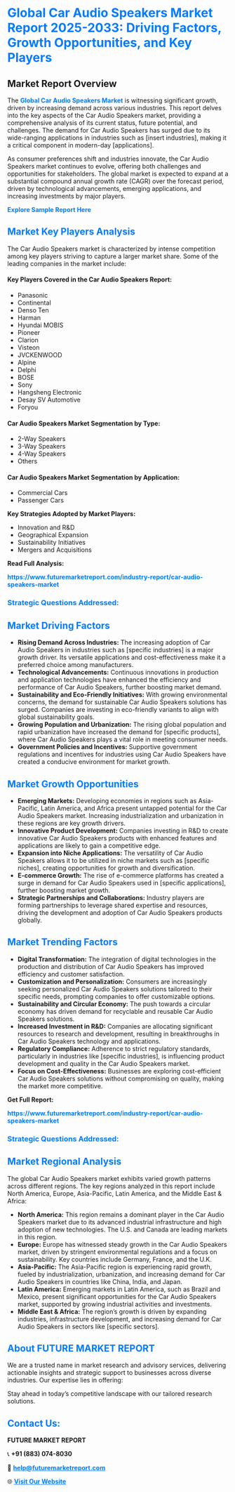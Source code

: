<h1 style="color: #007BFF;">Global Car Audio Speakers Market Report 2025-2033: Driving Factors, Growth Opportunities, and Key Players</h1>

<section id="overview">
<h2>Market Report Overview</h2>
<p>The <a href="https://www.futuremarketreport.com/industry-report/car-audio-speakers-market" style="color: #007BFF; text-decoration: none;"><strong>Global Car Audio Speakers Market</strong></a> is witnessing significant growth, driven by increasing demand across various industries. This report delves into the key aspects of the Car Audio Speakers market, providing a comprehensive analysis of its current status, future potential, and challenges. The demand for Car Audio Speakers has surged due to its wide-ranging applications in industries such as [insert industries], making it a critical component in modern-day [applications].</p>
<p>As consumer preferences shift and industries innovate, the Car Audio Speakers market continues to evolve, offering both challenges and opportunities for stakeholders. The global market is expected to expand at a substantial compound annual growth rate (CAGR) over the forecast period, driven by technological advancements, emerging applications, and increasing investments by major players.</p>
</section>

<section id="overview">
<p><a href="https://www.futuremarketreport.com/request-sample/reportId=60789" style="color: #007BFF; text-decoration: none;"><strong>Explore Sample Report Here</strong></a></p>
</section>

<section id="key-players">
<h2 style="color: #007BFF;">Market Key Players Analysis</h2>
<p>The Car Audio Speakers market is characterized by intense competition among key players striving to capture a larger market share. Some of the leading companies in the market include:</p>
<h4>Key Players Covered in the Car Audio Speakers Report:</h4>
<ul><li>Panasonic</li><li>Continental</li><li>Denso Ten</li><li>Harman</li><li>Hyundai MOBIS</li><li>Pioneer</li><li>Clarion</li><li>Visteon</li><li>JVCKENWOOD</li><li>Alpine</li><li>Delphi</li><li>BOSE</li><li>Sony</li><li>Hangsheng Electronic</li><li>Desay SV Automotive</li><li>Foryou</li></ul>
<h4>Car Audio Speakers Market Segmentation by Type:</h4>
<ul><li>2-Way Speakers</li><li>3-Way Speakers</li><li>4-Way Speakers</li><li>Others</li></ul>

<h4>Car Audio Speakers Market Segmentation by Application:</h4>
<ul><li>Commercial Cars</li><li>Passenger Cars</li></ul>
<p><strong>Key Strategies Adopted by Market Players:</strong></p>
<ul>
<li>Innovation and R&D</li>
<li>Geographical Expansion</li>
<li>Sustainability Initiatives</li>
<li>Mergers and Acquisitions</li>
</ul>
</section>

<section>
<p><strong>Read Full Analysis: </strong></p><a href="https://www.futuremarketreport.com/industry-report/car-audio-speakers-market" style="color: #007BFF; text-decoration: none;"><strong>https://www.futuremarketreport.com/industry-report/car-audio-speakers-market</strong></a>
<h3 style="color: #007BFF;">Strategic Questions Addressed:</h3>
</section>

<section id="driving-factors">
<h2 style="color: #007BFF;">Market Driving Factors</h2>
<ul>
<li><strong>Rising Demand Across Industries:</strong> The increasing adoption of Car Audio Speakers in industries such as [specific industries] is a major growth driver. Its versatile applications and cost-effectiveness make it a preferred choice among manufacturers.</li>
<li><strong>Technological Advancements:</strong> Continuous innovations in production and application technologies have enhanced the efficiency and performance of Car Audio Speakers, further boosting market demand.</li>
<li><strong>Sustainability and Eco-Friendly Initiatives:</strong> With growing environmental concerns, the demand for sustainable Car Audio Speakers solutions has surged. Companies are investing in eco-friendly variants to align with global sustainability goals.</li>
<li><strong>Growing Population and Urbanization:</strong> The rising global population and rapid urbanization have increased the demand for [specific products], where Car Audio Speakers plays a vital role in meeting consumer needs.</li>
<li><strong>Government Policies and Incentives:</strong> Supportive government regulations and incentives for industries using Car Audio Speakers have created a conducive environment for market growth.</li>
</ul>
</section>

<section id="growth-opportunities">
<h2 style="color: #007BFF;">Market Growth Opportunities</h2>
<ul>
<li><strong>Emerging Markets:</strong> Developing economies in regions such as Asia-Pacific, Latin America, and Africa present untapped potential for the Car Audio Speakers market. Increasing industrialization and urbanization in these regions are key growth drivers.</li>
<li><strong>Innovative Product Development:</strong> Companies investing in R&D to create innovative Car Audio Speakers products with enhanced features and applications are likely to gain a competitive edge.</li>
<li><strong>Expansion into Niche Applications:</strong> The versatility of Car Audio Speakers allows it to be utilized in niche markets such as [specific niches], creating opportunities for growth and diversification.</li>
<li><strong>E-commerce Growth:</strong> The rise of e-commerce platforms has created a surge in demand for Car Audio Speakers used in [specific applications], further boosting market growth.</li>
<li><strong>Strategic Partnerships and Collaborations:</strong> Industry players are forming partnerships to leverage shared expertise and resources, driving the development and adoption of Car Audio Speakers products globally.</li>
</ul>
</section>

<section id="trending-factors">
<h2 style="color: #007BFF;">Market Trending Factors</h2>
<ul>
<li><strong>Digital Transformation:</strong> The integration of digital technologies in the production and distribution of Car Audio Speakers has improved efficiency and customer satisfaction.</li>
<li><strong>Customization and Personalization:</strong> Consumers are increasingly seeking personalized Car Audio Speakers solutions tailored to their specific needs, prompting companies to offer customizable options.</li>
<li><strong>Sustainability and Circular Economy:</strong> The push towards a circular economy has driven demand for recyclable and reusable Car Audio Speakers solutions.</li>
<li><strong>Increased Investment in R&D:</strong> Companies are allocating significant resources to research and development, resulting in breakthroughs in Car Audio Speakers technology and applications.</li>
<li><strong>Regulatory Compliance:</strong> Adherence to strict regulatory standards, particularly in industries like [specific industries], is influencing product development and quality in the Car Audio Speakers market.</li>
<li><strong>Focus on Cost-Effectiveness:</strong> Businesses are exploring cost-efficient Car Audio Speakers solutions without compromising on quality, making the market more competitive.</li>
</ul>
</section>

<section>
<p><strong>Get Full Report: </strong></p><a href="https://www.futuremarketreport.com/industry-report/car-audio-speakers-market" style="color: #007BFF; text-decoration: none;"><strong>https://www.futuremarketreport.com/industry-report/car-audio-speakers-market</strong></a>
<h3 style="color: #007BFF;">Strategic Questions Addressed:</h3>
</section>


<section id="regional-analysis">
<h2 style="color: #007BFF;">Market Regional Analysis</h2>
<p>The global Car Audio Speakers market exhibits varied growth patterns across different regions. The key regions analyzed in this report include North America, Europe, Asia-Pacific, Latin America, and the Middle East & Africa:</p>
<ul>
<li><strong>North America:</strong> This region remains a dominant player in the Car Audio Speakers market due to its advanced industrial infrastructure and high adoption of new technologies. The U.S. and Canada are leading markets in this region.</li>
<li><strong>Europe:</strong> Europe has witnessed steady growth in the Car Audio Speakers market, driven by stringent environmental regulations and a focus on sustainability. Key countries include Germany, France, and the U.K.</li>
<li><strong>Asia-Pacific:</strong> The Asia-Pacific region is experiencing rapid growth, fueled by industrialization, urbanization, and increasing demand for Car Audio Speakers in countries like China, India, and Japan.</li>
<li><strong>Latin America:</strong> Emerging markets in Latin America, such as Brazil and Mexico, present significant opportunities for the Car Audio Speakers market, supported by growing industrial activities and investments.</li>
<li><strong>Middle East & Africa:</strong> The region’s growth is driven by expanding industries, infrastructure development, and increasing demand for Car Audio Speakers in sectors like [specific sectors].</li>
</ul>
</section>

<footer>
<h2 style="color: #007BFF;">About FUTURE MARKET REPORT</h2>
<p>We are a trusted name in market research and advisory services, delivering actionable insights and strategic support to businesses across diverse industries. Our expertise lies in offering:</p>

<p>Stay ahead in today’s competitive landscape with our tailored research solutions.</p>

<h2 style="color: #007BFF;">Contact Us:</h2>
<p><strong>FUTURE MARKET REPORT</strong></p>
<p>📞 <strong>+91 (883) 074-8030</strong></p>
<p>📧 <strong><a href="mailto:help@futuremarketreport.com" style="color: #007BFF;">help@futuremarketreport.com</a></strong></p>
<p>🌐 <strong><a href="https://www.futuremarketreport.com/" style="color: #007BFF;">Visit Our Website</a></strong></p>
</footer>